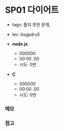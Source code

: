 # SP01 다이어트
 - tags: 풀지 못한 문제,
 - lev: bsgpdru5

- **node.js**
  - 000000
  - 00:00 .00
  - 시도: 0번

- **C**
  - 000000
  - 00:00 .00
  - 시도: 0번

### 메모


### 참고

